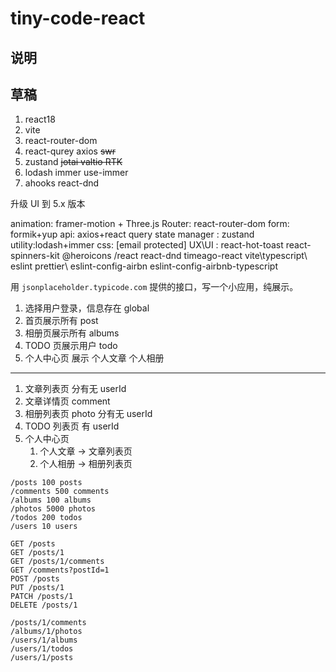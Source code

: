 # tiny-code-react

## 说明

## 草稿

1. react18
2. vite
3. react-router-dom
4. react-qurey axios ~~swr~~
5. zustand ~~jotai valtio RTK~~
6. lodash immer use-immer
7. ahooks react-dnd

升级 UI 到 5.x 版本

<!-- https://mui.com/material-ui/getting-started/installation/ -->

animation: framer-motion + Three.js
Router: react-router-dom
form: formik+yup
api: axios+react query
state manager : zustand
utility:lodash+immer
css: [email protected]
UX\UI : react-hot-toast react-spinners-kit @heroicons /react react-dnd timeago-react
vite\typescript\ eslint prettier\ eslint-config-airbn eslint-config-airbnb-typescript

用 `jsonplaceholder.typicode.com` 提供的接口，写一个小应用，纯展示。

1. 选择用户登录，信息存在 global
2. 首页展示所有 post
3. 相册页展示所有 albums
4. TODO 页展示用户 todo
5. 个人中心页 展示 个人文章 个人相册

---

1. 文章列表页 分有无 userId
2. 文章详情页 comment
3. 相册列表页 photo 分有无 userId
4. TODO 列表页 有 userId
5. 个人中心页
   1. 个人文章 -> 文章列表页
   2. 个人相册 -> 相册列表页

```
/posts 100 posts
/comments 500 comments
/albums 100 albums
/photos 5000 photos
/todos 200 todos
/users 10 users

GET /posts
GET /posts/1
GET /posts/1/comments
GET /comments?postId=1
POST /posts
PUT /posts/1
PATCH /posts/1
DELETE /posts/1

/posts/1/comments
/albums/1/photos
/users/1/albums
/users/1/todos
/users/1/posts
```
